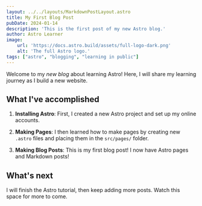 ```yaml
---
layout: ../../layouts/MarkdownPostLayout.astro
title: My First Blog Post
pubDate: 2024-01-14
description: 'This is the first post of my new Astro blog.'
author: Astro Learner
image:
    url: 'https://docs.astro.build/assets/full-logo-dark.png'
    alt: 'The full Astro logo.'
tags: ["astro", "blogging", "learning in public"]
---
```


Welcome to my _new blog_ about learning Astro!
Here, I will share my learning journey as I build a new website.

## What I've accomplished

1. **Installing Astro**:
First, I created a new Astro project and set up my online accounts.

2. **Making Pages**:
I then learned how to make pages by creating new `.astro` files and placing them in the `src/pages/` folder.

3. **Making Blog Posts**:
This is my first blog post!
I now have Astro pages and Markdown posts!

## What's next

I will finish the Astro tutorial, then keep adding more posts.
Watch this space for more to come.